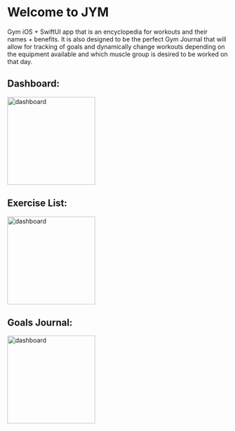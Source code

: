 # Welcome to JYM
Gym iOS + SwiftUI app that is an encyclopedia for workouts and their names + benefits. It is also designed to be the perfect Gym Journal that will allow for tracking of goals and dynamically change workouts depending on the equipment available and which muscle group is desired to be worked on that day. 

## Dashboard:
<img src="https://github.com/soaapp/swift-jym/assets/32276969/9742c916-6898-4bad-8cc3-52973c4e8b9c" alt="dashboard" width="200"/>


## Exercise List:
<img src="https://github.com/soaapp/swift-jym/assets/32276969/5d35ee2f-accc-4b06-bba6-089962a4abb2" alt="dashboard" width="200"/>


## Goals Journal:
<img src="https://github.com/soaapp/swift-jym/assets/32276969/a7168e37-cdae-4c25-b43e-cd26a0643310" alt="dashboard" width="200"/>

